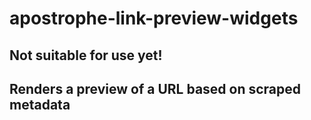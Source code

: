 # apostrophe-link-preview-widgets

## Not suitable for use yet!
## Renders a preview of a URL based on scraped metadata

